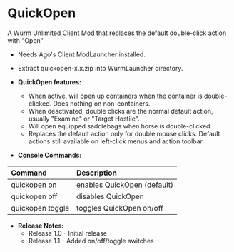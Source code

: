 # QuickOpen
A Wurm Unlimited Client Mod that replaces the default double-click action with "Open"

- Needs Ago's Client ModLauncher installed.
- Extract quickopen-x.x.zip into WurmLauncher directory.

- **QuickOpen features:**
  - When active, will open up containers when the container is double-clicked. Does nothing on non-containers.
  - When deactivated, double clicks are the normal default action, usually "Examine" or "Target Hostile".
  - Will open equipped saddlebags when horse is double-clicked.
  - Replaces the default action only for double mouse clicks. Default actions still available on left-click menus and action toolbar.

- **Console Commands:**

| Command | Description |
| :--- | :--- |
| quickopen on | enables QuickOpen (default) |
| quickopen off | disables QuickOpen |
| quickopen toggle | toggles QuickOpen on/off |

- **Release Notes:**
  - Release 1.0 - Initial release
  - Release 1.1 - Added on/off/toggle switches
